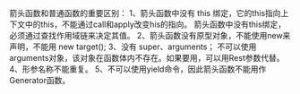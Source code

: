 箭头函数和普通函数的重要区别：
1、箭头函数中没有 this 绑定，它的this指向上下文中的this，不能通过call和apply改变his的指向。
箭头函数中没有this绑定，必须通过查找作用域链来决定其值。
2、箭头函数没有原型对象，不能使用new来声明，不能用  new target();
3、没有 super、arguments；
不可以使用arguments对象，该对象在函数体内不存在。如果要用，可以用Rest参数代替。
4、形参名称不能重复。
5、不可以使用yield命令，因此箭头函数不能用作Generator函数。